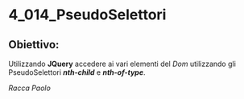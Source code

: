 # 4_014_PseudoSelettori
## Obiettivo:
Utilizzando **JQuery** accedere ai vari elementi del *Dom* utilizzando gli PseudoSelettori ***nth-child*** e ***nth-of-type***.

*Racca Paolo*

